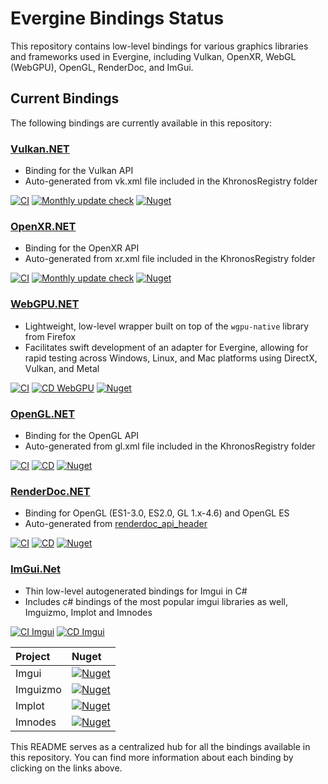 # Evergine Bindings Status

This repository contains low-level bindings for various graphics libraries and frameworks used in Evergine, including Vulkan, OpenXR, WebGL (WebGPU), OpenGL, RenderDoc, and ImGui.

## Current Bindings

The following bindings are currently available in this repository:

### [Vulkan.NET](https://github.com/EvergineTeam/Vulkan.NET)
* Binding for the Vulkan API
* Auto-generated from vk.xml file included in the KhronosRegistry folder

[![CI](https://github.com/EvergineTeam/Vulkan.NET/actions/workflows/CI.yml/badge.svg)](https://github.com/EvergineTeam/Vulkan.NET/actions/workflows/CI.yml)
[![Monthly update check](https://github.com/EvergineTeam/Vulkan.NET/actions/workflows/monthly_update.yml/badge.svg)](https://github.com/EvergineTeam/Vulkan.NET/actions/workflows/monthly_update.yml)
[![Nuget](https://img.shields.io/nuget/v/Evergine.Bindings.Vulkan?logo=nuget)](https://www.nuget.org/packages/Evergine.Bindings.Vulkan)

### [OpenXR.NET](https://github.com/EvergineTeam/OpenXR.NET)
* Binding for the OpenXR API
* Auto-generated from xr.xml file included in the KhronosRegistry folder

[![CI](https://github.com/EvergineTeam/OpenXR.NET/actions/workflows/CI.yml/badge.svg)](https://github.com/EvergineTeam/OpenXR.NET/actions/workflows/CI.yml)
[![Monthly update check](https://github.com/EvergineTeam/OpenXR.NET/actions/workflows/monthly_update.yml/badge.svg)](https://github.com/EvergineTeam/OpenXR.NET/actions/workflows/monthly_update.yml)
[![Nuget](https://img.shields.io/nuget/v/Evergine.Bindings.OpenXR?logo=nuget)](https://www.nuget.org/packages/Evergine.Bindings.OpenXR)

### [WebGPU.NET](https://github.com/EvergineTeam/WebGPU.NET)
* Lightweight, low-level wrapper built on top of the `wgpu-native` library from Firefox
* Facilitates swift development of an adapter for Evergine, allowing for rapid testing across Windows, Linux, and Mac platforms using DirectX, Vulkan, and Metal

[![CI](https://github.com/EvergineTeam/WebGPU.NET/actions/workflows/CI.yml/badge.svg)](https://github.com/EvergineTeam/WebGPU.NET/actions/workflows/CI.yml)
[![CD WebGPU](https://github.com/EvergineTeam/WebGPU.NET/actions/workflows/cd.yml/badge.svg)](https://github.com/EvergineTeam/WebGPU.NET/actions/workflows/cd.yml)
[![Nuget](https://img.shields.io/nuget/v/Evergine.Bindings.WebGPU?logo=nuget)](https://www.nuget.org/packages/Evergine.Bindings.WebGPU)

### [OpenGL.NET](https://github.com/EvergineTeam/OpenGL.NET)
* Binding for the OpenGL API
* Auto-generated from gl.xml file included in the KhronosRegistry folder

[![CI](https://github.com/EvergineTeam/OpenGL.NET/actions/workflows/CI.yml/badge.svg)](https://github.com/EvergineTeam/OpenGL.NET/actions/workflows/CI.yml)
[![CD](https://github.com/EvergineTeam/OpenGL.NET/actions/workflows/CD.yml/badge.svg)](https://github.com/EvergineTeam/OpenGL.NET/actions/workflows/CD.yml)
[![Nuget](https://img.shields.io/nuget/v/Evergine.Bindings.OpenGL?logo=nuget)](https://www.nuget.org/packages/Evergine.Bindings.OpenGL)

### [RenderDoc.NET](https://github.com/EvergineTeam/RenderDoc.NET)
* Binding for OpenGL (ES1-3.0, ES2.0, GL 1.x-4.6) and OpenGL ES
* Auto-generated from [renderdoc_api_header](https://github.com/baldurk/renderdoc/blob/v1.x/renderdoc/api/app/renderdoc_app.h "RenderDoc API Header")

[![CI](https://github.com/EvergineTeam/RenderDoc.NET/actions/workflows/CI.yml/badge.svg)](https://github.com/EvergineTeam/RenderDoc.NET/actions/workflows/CI.yml)
[![CD](https://github.com/EvergineTeam/RenderDoc.NET/actions/workflows/CD.yml/badge.svg)](https://github.com/EvergineTeam/RenderDoc.NET/actions/workflows/CD.yml)
[![Nuget](https://img.shields.io/nuget/v/Evergine.Bindings.RenderDoc?logo=nuget)](https://www.nuget.org/packages/Evergine.Bindings.RenderDoc)

### [ImGui.Net](https://github.com/EvergineTeam/ImGui.Net)
* Thin low-level autogenerated bindings for Imgui in C#
* Includes c# bindings of the most popular imgui libraries as well, Imguizmo, Implot and Imnodes

[![CI Imgui](https://github.com/EvergineTeam/ImGui.Net/actions/workflows/ci-imgui.yml/badge.svg)](https://github.com/EvergineTeam/ImGui.Net/actions/workflows/ci-imgui.yml)
[![CD Imgui](https://github.com/EvergineTeam/ImGui.Net/actions/workflows/cd-imgui.yml/badge.svg)](https://github.com/EvergineTeam/ImGui.Net/actions/workflows/cd-imgui.yml)

| Project | Nuget |
| :-- | :-- |
| Imgui  | [![Nuget](https://img.shields.io/nuget/v/Evergine.Bindings.Imgui?logo=nuget)](https://www.nuget.org/packages/Evergine.Bindings.Imgui) |
| Imguizmo | [![Nuget](https://img.shields.io/nuget/v/Evergine.Bindings.Imguizmo?logo=nuget)](https://www.nuget.org/packages/Evergine.Bindings.Imguizmo) |
| Implot | [![Nuget](https://img.shields.io/nuget/v/Evergine.Bindings.Implot?logo=nuget)](https://www.nuget.org/packages/Evergine.Bindings.Implot) |
| Imnodes | [![Nuget](https://img.shields.io/nuget/v/Evergine.Bindings.Imnodes?logo=nuget)](https://www.nuget.org/packages/Evergine.Bindings.Imnodes) |

This README serves as a centralized hub for all the bindings available in this repository. You can find more information about each binding by clicking on the links above.
